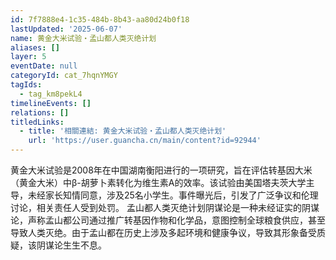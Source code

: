 ```yaml
---
id: 7f7888e4-1c35-484b-8b43-aa80d24b0f18
lastUpdated: '2025-06-07'
name: 黄金大米试验・孟山都人类灭绝计划
aliases: []
layer: 5
eventDate: null
categoryId: cat_7hqnYMGY
tagIds:
  - tag_km8pekL4
timelineEvents: []
relations: []
titledLinks:
  - title: '相關連結: 黄金大米试验・孟山都人类灭绝计划'
    url: 'https://user.guancha.cn/main/content?id=92944'
---
```

黄金大米试验是2008年在中国湖南衡阳进行的一项研究，旨在评估转基因大米（黄金大米）中β-胡萝卜素转化为维生素A的效率。该试验由美国塔夫茨大学主导，未经家长知情同意，涉及25名小学生。事件曝光后，引发了广泛争议和伦理讨论，相关责任人受到处罚。  孟山都人类灭绝计划阴谋论是一种未经证实的阴谋论，声称孟山都公司通过推广转基因作物和化学品，意图控制全球粮食供应，甚至导致人类灭绝。由于孟山都在历史上涉及多起环境和健康争议，导致其形象备受质疑，该阴谋论生生不息。
